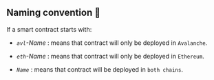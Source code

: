 ## Naming convention 📝

If a smart contract starts with:

- _`avl`-Name_ : means that contract will only be deployed in `Avalanche`.

- _`eth`-Name_ : means that contract will only be deployed in `Ethereum`.

- _`Name`_ : means that contract will be deployed in `both chains`.

